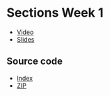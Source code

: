 # Sections Week 1

* [Video](http://cs50.tv/2011/fall/sections/10/section10.mp4)
* [Slides](http://cdn.cs50.net/2011/fall/sections/10/section10.pdf)

## Source code

* [Index](http://cdn.cs50.net/2011/fall/sections/10/section10/)
* [ZIP](http://cdn.cs50.net/2011/fall/sections/10/section10.zip)

